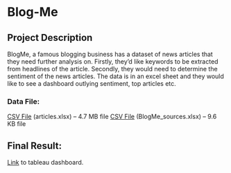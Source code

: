 # Blog-Me

## Project Description
BlogMe, a famous blogging business has a dataset of news articles that they need further analysis on. Firstly, they’d like keywords to be extracted from headlines of the article. Secondly, they would need to determine the sentiment of the news articles. 
The data is in an excel sheet and they would like to see a dashboard outlying sentiment, top articles etc.

### Data File: 
[CSV File](https://finch-groundhog-9245.squarespace.com/s/articles.xlsx) (articles.xlsx) – 4.7 MB file
[CSV File](https://finch-groundhog-9245.squarespace.com/s/BlogMe_sources.xlsx) (BlogMe_sources.xlsx) – 9.6 KB file


## Final Result:
[Link](https://public.tableau.com/app/profile/sayona.purohit/viz/Blogmearticleanalysis/BlogMeNewsDashboard) to tableau dashboard.
